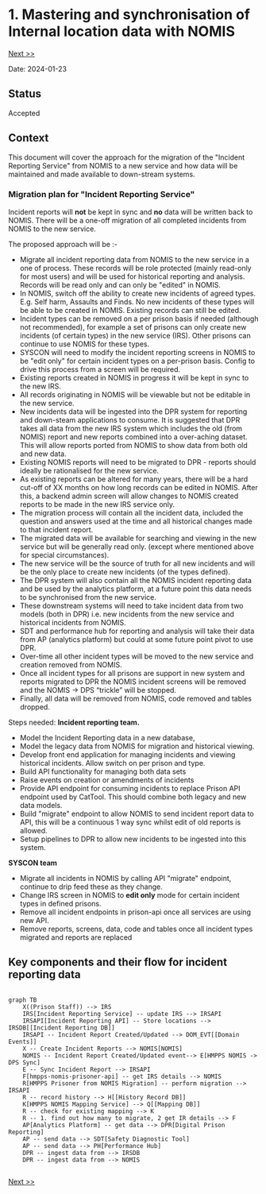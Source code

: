 # 1. Mastering and synchronisation of Internal location data with NOMIS

[Next >>](0004-location-db-design.md)


Date: 2024-01-23

## Status

Accepted

## Context

This document will cover the approach for the migration of the "Incident Reporting Service" from NOMIS to a new service and how data will be maintained and made available to down-stream systems.
### Migration plan for "Incident Reporting Service" 

Incident reports will **not** be kept in sync and **no** data will be written back to NOMIS. 
There will be a one-off migration of all completed incidents from NOMIS to the new service.

The proposed approach will be :-
* Migrate all incident reporting data from NOMIS to the new service in a one of process. These records will be role protected (mainly read-only for most users) and will be used for historical reporting and analysis. Records will be read only and can only be "edited" in NOMIS.
* In NOMIS, switch off the ability to create new incidents of agreed types. E.g. Self harm, Assaults and Finds. No new incidents of these types will be able to be created in NOMIS. Existing records can still be edited.
* Incident types can be removed on a per prison basis if needed (although not recommended), for example a set of prisons can only create new incidents (of certain types) in the new service (IRS). Other prisons can continue to use NOMIS for these types.
* SYSCON will need to modify the incident reporting screens in NOMIS to be "edit only" for certain incident types on a per-prison basis. Config to drive this process from a screen will be required.
* Existing reports created in NOMIS in progress it will be kept in sync to the new IRS.
* All records originating in NOMIS will be viewable but not be editable in the new service.
* New incidents data will be ingested into the DPR system for reporting and down-steam applications to consume.  It is suggested that DPR takes all data from the new IRS system which includes the old (from NOMIS) report and new reports combined into a over-aching dataset. This will allow reports ported from NOMIS to show data from both old and new data.
* Existing NOMIS reports will need to be migrated to DPR - reports should ideally be rationalised for the new service.
* As existing reports can be altered for many years, there will be a hard cut-off of XX months on how long records can be edited in NOMIS. After this, a backend admin screen will allow changes to NOMIS created reports to be made in the new IRS service only.
* The migration process will contain all the incident data, included the question and answers used at the time and all historical changes made to that incident report.
* The migrated data will be available for searching and viewing in the new service but will be generally read only. (except where mentioned above for special circumstances).
* The new service will be the source of truth for all new incidents and will be the only place to create new incidents (of the types defined).
* The DPR system will also contain all the NOMIS incident reporting data and be used by the analytics platform, at a future point this data needs to be synchronised from the new service.
* These downstream systems will need to take incident data from two models (both in DPR) i.e. new incidents from the new service and historical incidents from NOMIS.
* SDT and performance hub for reporting and analysis will take their data from AP (analytics platform) but could at some future point pivot to use DPR.
* Over-time all other incident types will be moved to the new service and creation removed from NOMIS.
* Once all incident types for all prisons are support in new system and reports migrated to DPR the NOMIS incident screens will be removed and the NOMIS -> DPS “trickle” will be stopped.
* Finally, all data will be removed from NOMIS, code removed and tables dropped.

Steps needed:
**Incident reporting team.**
- Model the Incident Reporting data in a new database, 
- Model the legacy data from NOMIS for migration and historical viewing.
- Develop front end application for managing incidents and viewing historical incidents. Allow switch on per prison and type.
- Build API functionality for managing both data sets
- Raise events on creation or amendments of incidents
- Provide API endpoint for consuming incidents to replace Prison API endpoint used by CatTool.  This should combine both legacy and new data models.
- Build "migrate" endpoint to allow NOMIS to send incident report data to API, this will be a continuous 1 way sync whilst edit of old reports is allowed.
- Setup pipelines to DPR to allow new incidents to be ingested into this system.

**SYSCON team**
- Migrate all incidents in NOMIS by calling API "migrate" endpoint, continue to drip feed these as they change.
- Change IRS screen in NOMIS to **edit only** mode for certain incident types in defined prisons.
- Remove all incident endpoints in prison-api once all services are using new API.
- Remove reports, screens, data, code and tables once all incident types migrated and reports are replaced


## Key components and their flow for incident reporting data
```mermaid
    
graph TB
    X((Prison Staff)) --> IRS
    IRS[Incident Reporting Service] -- update IRS --> IRSAPI
    IRSAPI[Incident Reporting API] -- Store locations --> IRSDB[[Incident Reporting DB]]
    IRSAPI -- Incident Report Created/Updated --> DOM_EVT[[Domain Events]]
    X -- Create Incident Reports --> NOMIS[NOMIS]
    NOMIS -- Incident Report Created/Updated event--> E[HMPPS NOMIS -> DPS Sync]
    E -- Sync Incident Report --> IRSAPI
    F[hmpps-nomis-prisoner-api] -- get IRS details --> NOMIS
    R[HMPPS Prisoner from NOMIS Migration] -- perform migration --> IRSAPI
    R -- record history --> H[[History Record DB]]
    K[HMPPS NOMIS Mapping Service] --> Q[[Mapping DB]]
    R -- check for existing mapping --> K
    R -- 1. find out how many to migrate, 2 get IR details --> F
    AP[Analytics Platform] -- get data --> DPR[Digital Prison Reporting]
    AP -- send data --> SDT[Safety Diagnostic Tool]
    AP -- send data --> PH[Performance Hub]
    DPR -- ingest data from --> IRSDB
    DPR -- ingest data from --> NOMIS
    
```




[Next >>](9999-end.md)
